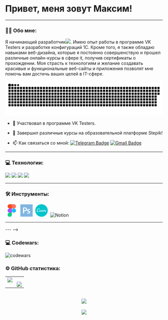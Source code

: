 # Привет, меня зовут Максим!

---

### :man_technologist:  Обо мне:

Я начинающий разработчик<img src="https://media.giphy.com/media/WUlplcMpOCEmTGBtBW/giphy.gif" width="30px">. Имею опыт работы в программе VK Testers и разработке конфигураций 1С. Кроме того, я также обладаю навыками веб-дизайна, которые я постоянно совершенствую  и прошел различные онлайн-курсы в сфере it, получив сертификаты о прохождении. Моя страсть к технологиям и желание создавать красивые и функциональные веб-сайты и приложения позволят мне помочь вам достичь ваших целей в IT-сфере.

<p align="center">
 <img width="600" src="assets/github-snake.svg" alt="snake"/>
</p>

- :telescope:  Участвовал в программе VK Testers.

- :seedling:  Завершил различные курсы на образовательной платформе Stepik!



- :mailbox:  Как связаться со мной:  [![Telegram Badge](https://img.shields.io/badge/-realitymax-blue?style=flat&logo=Telegram&logoColor=white)](https://t.me/realitymax) [![Gmail Badge](https://img.shields.io/badge/-Gmail-red?style=flat&logo=Gmail&logoColor=white)](mailto:offers.realitymax@gmail.com)


---


### 💻  Технологии:

<div>
  <img src="https://img.shields.io/badge/Phyton-blue?style=for-the-badge&logo=python&logoColor=orange"/> <img src="https://img.shields.io/badge/1C-yellow?style=for-the-badge&logo=1C&logoColor=orange"/> <img src="https://img.shields.io/badge/Figma-black?style=for-the-badge&logo=figma&logoColor=red"/> <img src="https://img.shields.io/badge/Photoshop-blue?style=for-the-badge&logo=adobephotoshop&logoColor=cyan"/>
</div>

---

### 🛠  Инструменты:

<div>
 <img src="https://github.com/devicons/devicon/blob/master/icons/figma/figma-original.svg" title="figma" alt="figma" width="40" height="40"/>&nbsp;
  <img src="https://github.com/devicons/devicon/blob/master/icons/photoshop/photoshop-plain.svg" title="photoshop" alt="photoshop" width="40" height="40"/>&nbsp;
  <img src="https://github.com/devicons/devicon/blob/master/icons/canva/canva-original.svg" title="canva" alt="canva" width="40" height="40"/>&nbsp;
  <img src="https://upload.wikimedia.org/wikipedia/commons/e/e9/Notion-logo.svg" title="Notion" alt="Notion" width="40" height="40"/>&nbsp;
</div>

---


--- -->

### 💻  Codewars:

![codewars](https://www.codewars.com/users/realitymax/badges/large)

### ⚙️  GitHub статистика:

<div align="center"><table><tr><td valign="top" width="50%">

<img src="https://github-readme-stats.vercel.app/api?username=realitymax&show_icons=true&count_private=true&hide_border=true" align="left" style="width: 100%" />

</td><td valign="top" width="50%">

<img src="https://github-readme-stats.vercel.app/api/top-langs/?username=realitymax&hide_border=true&layout=compact" align="left" style="width: 100%" /></div>

</td></tr></table>  

<br/>  


<div align="center">
            <a href="https://www.buymeacoffee.com/realitymax" target="_blank" style="display: inline-block;">
                <img
                    src="https://img.shields.io/badge/Donate-Buy%20Me%20A%20Coffee-orange.svg?style=flat-square&logo=buymeacoffee" 
                    align="center"
                />
            </a></div>
<br />

<div align="center">
<img src="https://komarev.com/ghpvc/?username=realiymax&&style=flat-square" align="center" />
</div>  
